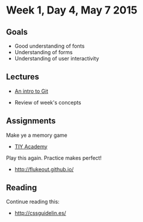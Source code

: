 # Week 1, Day 4, May 7 2015

## Goals

- Good understanding of fonts
- Understanding of forms
- Understanding of user interactivity

## Lectures

- [An intro to Git](https://github.com/tiy-durham-fe-cohort4/resources/blob/master/lessons/forms.md)

- Review of week's concepts

## Assignments

Make ye a memory game

- [TIY Academy](https://github.com/tiy-durham-fe-cohort4/resources/blob/master/assignments/tiy-academy-layout.md)

Play this again. Practice makes perfect!

- http://flukeout.github.io/

## Reading

Continue reading this:

- http://cssguidelin.es/
